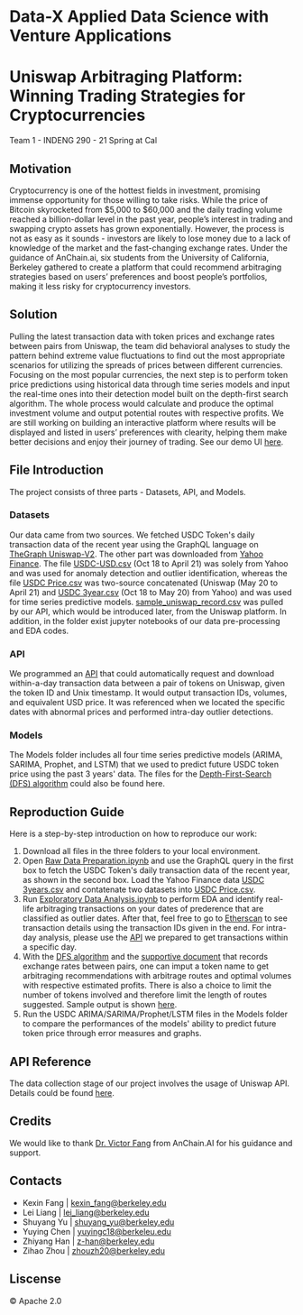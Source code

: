 # Data-X Applied Data Science with Venture Applications

# Uniswap Arbitraging Platform: Winning Trading Strategies for Cryptocurrencies

Team 1 - INDENG 290 - 21 Spring at Cal

## Motivation
Cryptocurrency is one of the hottest fields in investment, promising immense opportunity for those willing to take risks. While the price of Bitcoin skyrocketed from $5,000 to $60,000 and the daily trading volume reached a billion-dollar level in the past year, people’s interest in trading and swapping crypto assets has grown exponentially. However, the process is not as easy as it sounds - investors are likely to lose money due to a lack of knowledge of the market and the fast-changing exchange rates. Under the guidance of AnChain.ai, six students from the University of California, Berkeley gathered to create a platform that could recommend arbitraging strategies based on users’ preferences and boost people’s portfolios, making it less risky for cryptocurrency investors.

## Solution
Pulling the latest transaction data with token prices and exchange rates between pairs from Uniswap, the team did behavioral analyses to study the pattern behind extreme value fluctuations to find out the most appropriate scenarios for utilizing the spreads of prices between different currencies. Focusing on the most popular currencies, the next step is to perform token price predictions using historical data through time series models and input the real-time ones into their detection model built on the depth-first search algorithm. The whole process would calculate and produce the optimal investment volume and output potential routes with respective profits. We are still working on building an interactive platform where results will be displayed and listed in users’ preferences with clearity, helping them make better decisions and enjoy their journey of trading. See our demo UI [here](https://github.com/zy-han/Data-X-Uniswap-Winning-Trading-Strategy-Analysis/blob/main/UI%20Demo.png).

## File Introduction
The project consists of three parts - Datasets, API, and Models.

### Datasets 
Our data came from two sources. We fetched USDC Token's daily transaction data of the recent year using the GraphQL language on [TheGraph Uniswap-V2](https://thegraph.com/explorer/subgraph/uniswap/uniswap-v2). The other part was downloaded from [Yahoo Finance](https://finance.yahoo.com/quote/USDC-USD/). The file [USDC-USD.csv](https://github.com/zy-han/Data-X-Uniswap-Winning-Trading-Strategy-Analysis/blob/main/Datasets/USDC-USD.csv) (Oct 18 to April 21) was solely from Yahoo and was used for anomaly detection and outlier identification, whereas the file [USDC Price.csv](https://github.com/zy-han/Data-X-Uniswap-Winning-Trading-Strategy-Analysis/blob/main/Datasets/USDC%20Price.csv) was two-source concatenated (Uniswap (May 20 to April 21) and [USDC 3year.csv](https://github.com/zy-han/Data-X-Uniswap-Winning-Trading-Strategy-Analysis/blob/main/Datasets/USDC%203year.csv) (Oct 18 to May 20) from Yahoo) and was used for time series predictive models. [sample_uniswap_record.csv](https://github.com/zy-han/Data-X-Uniswap-Winning-Trading-Strategy-Analysis/blob/main/Datasets/sample_uniswap_record.csv) was pulled by our API, which would be introduced later, from the Uniswap platform. In addition, in the folder exist jupyter notebooks of our data pre-processing and EDA codes.

### API
We programmed an [API](https://github.com/zy-han/Data-X-Uniswap-Winning-Trading-Strategy-Analysis/blob/main/API/Request_Uniswap_try.py) that could automatically request and download within-a-day transaction data between a pair of tokens on Uniswap, given the token ID and Unix timestamp. It would output transaction IDs, volumes, and equivalent USD price. It was referenced when we located the specific dates with abnormal prices and performed intra-day outlier detections.

### Models
The Models folder includes all four time series predictive models (ARIMA, SARIMA, Prophet, and LSTM) that we used to predict future USDC token price using the past 3 years' data. The files for the [Depth-First-Search (DFS) algorithm](https://github.com/zy-han/Data-X-Uniswap-Winning-Trading-Strategy-Analysis/blob/main/Models/uniswap_arbitrage.py) could also be found here.

## Reproduction Guide
Here is a step-by-step introduction on how to reproduce our work:

1. Download all files in the three folders to your local environment.
2. Open [Raw Data Preparation.ipynb](https://github.com/zy-han/Data-X-Uniswap-Winning-Trading-Strategy-Analysis/blob/main/Datasets/Raw%20Data%20Preparation.ipynb) and use the GraphQL query in the first box to fetch the USDC Token's daily transaction data of the recent year, as shown in the second box. Load the Yahoo Finance data [USDC 3years.csv](https://github.com/zy-han/Data-X-Uniswap-Winning-Trading-Strategy-Analysis/blob/main/Datasets/USDC%203year.csv) and contatenate two datasets into [USDC Price.csv](https://github.com/zy-han/Data-X-Uniswap-Winning-Trading-Strategy-Analysis/blob/main/Datasets/USDC%20Price.csv).
3. Run [Exploratory Data Analysis.ipynb](https://github.com/zy-han/Data-X-Uniswap-Winning-Trading-Strategy-Analysis/blob/main/Datasets/Exploratory%20Data%20Analysis.ipynb) to perform EDA and identify real-life arbitraging transactions on your dates of prederence that are classified as outlier dates. After that, feel free to go to [Etherscan](https://etherscan.io) to see transaction details using the transaction IDs given in the end. For intra-day analysis, please use the [API](https://github.com/zy-han/Data-X-Uniswap-Winning-Trading-Strategy-Analysis/blob/main/API/Request_Uniswap_try.py) we prepared to get transactions within a specific day.
4. With the [DFS algorithm](https://github.com/zy-han/Data-X-Uniswap-Winning-Trading-Strategy-Analysis/blob/main/Models/uniswap_arbitrage.py) and the [supportive document](https://github.com/zy-han/Data-X-Uniswap-Winning-Trading-Strategy-Analysis/blob/main/Models/pairs.json) that records exchange rates between pairs, one can imput a token name to get arbitraging recommendations with arbitrage routes and optimal volumes with respective estimated profits. There is also a choice to limit the number of tokens involved and therefore limit the length of routes suggested. Sample output is shown [here](https://github.com/zy-han/Data-X-Uniswap-Winning-Trading-Strategy-Analysis/blob/main/Models/Sample%20Output.png).
5. Run the USDC ARIMA/SARIMA/Prophet/LSTM files in the Models folder to compare the performances of the models' ability to predict future token price through error measures and graphs.

## API Reference
The data collection stage of our project involves the usage of Uniswap API. Details could be found [here](https://uniswap.org/docs/v2/API/overview/).

## Credits
We would like to thank [Dr. Victor Fang](https://www.linkedin.com/in/drvictorfang/) from AnChain.AI for his guidance and support.

## Contacts
* Kexin Fang    |  kexin_fang@berkeley.edu
* Lei Liang     |  lei_liang@berkeley.edu
* Shuyang Yu    |  shuyang_yu@berkeley.edu
* Yuying Chen   |  yuyingc18@berkeleu.edu
* Zhiyang Han   |  z-han@berkeley.edu
* Zihao Zhou    |  zhouzh20@berkeley.edu


## Liscense
© Apache 2.0

